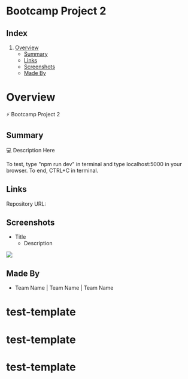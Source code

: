 # Bootcamp Project 2

## Index
1. [Overview](#overview)
    - [Summary](#summary)
    - [Links](#links)
    - [Screenshots](#screenshots)
    - [Made By](#made-by)

# Overview

⚡ Bootcamp Project 2

## Summary

💻 Description Here

To test, type "npm run dev" in terminal and type localhost:5000 in your browser. To end, CTRL+C in terminal.

## Links

Repository URL:

## Screenshots

* Title
    * Description
    
![](./Screenshots/)

## Made By

* Team Name | Team Name | Team Name
# test-template
# test-template
# test-template
